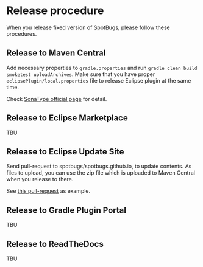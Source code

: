 # Release procedure

When you release fixed version of SpotBugs, please follow these procedures.

## Release to Maven Central

Add necessary properties to `gradle.properties` and run `gradle clean build smoketest uploadArchives`.
Make sure that you have proper `eclipsePlugin/local.properties` file to release Eclipse plugin at the same time.

Check [SonaType official page](http://central.sonatype.org/pages/gradle.html) for detail.

## Release to Eclipse Marketplace

TBU

## Release to Eclipse Update Site

Send pull-request to spotbugs/spotbugs.github.io, to update contents.
As files to upload, you can use the zip file which is uploaded to Maven Central when you release to there.

See [this pull-request](https://github.com/spotbugs/spotbugs.github.io/pull/12) as example.

## Release to Gradle Plugin Portal

TBU

## Release to ReadTheDocs

TBU
